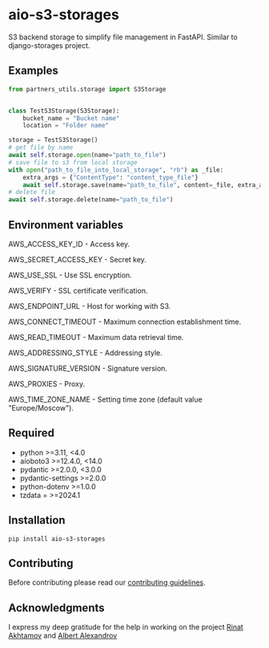 # aio-s3-storages

S3 backend storage to simplify file management in FastAPI.
Similar to django-storages project.

## Examples

```python
from partners_utils.storage import S3Storage


class TestS3Storage(S3Storage):
    bucket_name = "Bucket name"
    location = "Folder name"

storage = TestS3Storage()
# get file by name
await self.storage.open(name="path_to_file")
# save file to s3 from local storage
with open("path_to_file_into_local_storage", "rb") as _file:
    extra_args = {"ContentType": "content_type_file"}
    await self.storage.save(name="path_to_file", content=_file, extra_args=extra_args)
# delete file
await self.storage.delete(name="path_to_file")
```

## Environment variables

AWS_ACCESS_KEY_ID - Access key.

AWS_SECRET_ACCESS_KEY - Secret key.

AWS_USE_SSL - Use SSL encryption.

AWS_VERIFY - SSL certificate verification.

AWS_ENDPOINT_URL - Host for working with S3.

AWS_CONNECT_TIMEOUT - Maximum connection establishment time.

AWS_READ_TIMEOUT - Maximum data retrieval time.

AWS_ADDRESSING_STYLE - Addressing style.

AWS_SIGNATURE_VERSION - Signature version.

AWS_PROXIES - Proxy.

AWS_TIME_ZONE_NAME - Setting time zone (default value "Europe/Moscow").

## Required

- python >=3.11, <4.0
- aioboto3 >=12.4.0, <14.0
- pydantic >=2.0.0, <3.0.0
- pydantic-settings >=2.0.0
- python-dotenv >=1.0.0
- tzdata = >=2024.1

## Installation

```pip install aio-s3-storages```

## Contributing

Before contributing please read our [contributing guidelines](CONTRIBUTING.md).

## Acknowledgments

I express my deep gratitude for the help in working on the project [Rinat Akhtamov](https://github.com/rinaatt) and [Albert Alexandrov](https://github.com/albertalexandrov)
